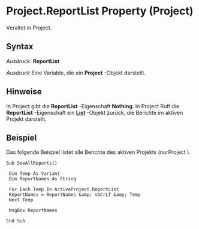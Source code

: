 
# Project.ReportList Property (Project)

Veraltet in Project.


## Syntax

 _Ausdruck_. **ReportList**

 _Ausdruck_ Eine Variable, die ein **Project** -Objekt darstellt.


## Hinweise

In Project gibt die  **ReportList** -Eigenschaft **Nothing**. In Project Ruft die  **ReportList** -Eigenschaft ein **[List](3934c2e8-d810-6571-9a33-1d41edbab87a.md)** -Objekt zurück, die Berichte im aktiven Projekt darstellt.


## Beispiel

Das folgende Beispiel listet alle Berichte des aktiven Projekts (nurProject ).


```
Sub SeeAllReports() 
 
 Dim Temp As Variant 
 Dim ReportNames As String 
 
 For Each Temp In ActiveProject.ReportList 
 ReportNames = ReportNames &amp; vbCrLf &amp; Temp 
 Next Temp 
 
 MsgBox ReportNames 
 
End Sub
```

